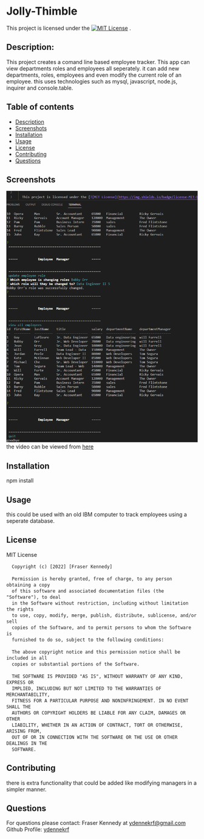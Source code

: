 # Jolly-Thimble

  This project is licensed under the [![MIT License](https://img.shields.io/badge/license-MIT-blue.svg)](#license) .
    
  ## Description:
  This project creates a comand line based employee tracker. This app can view departments roles and employees all seperately. it can add new departments, roles, employees and even modify the current role of an employee. this uses technologies such as mysql, javascript, node.js, inquirer and console.table.
      
      
  ## Table of contents
  * [Description](#description)
  * [Screenshots](#screenshots)
  * [Installation](#installation)
  * [Usage](#usage)
  * [License](#license)
  * [Contributing](#contributing)
  * [Questions](#questions)
      

  ## Screenshots
![screenshot](./assets/screenshots/screenshot.png)
the video can be viewed from [here](https://drive.google.com/file/d/1kgEVXZ4rlHvSlFphjS7dmx4DTon9qIE2/view)


  ## Installation
  npm install
  ## Usage
  this could be used with an old IBM computer to track employees using a seperate database.
  ## License
  MIT License

      Copyright (c) [2022] [Fraser Kennedy]
      
      Permission is hereby granted, free of charge, to any person obtaining a copy
      of this software and associated documentation files (the "Software"), to deal
      in the Software without restriction, including without limitation the rights
      to use, copy, modify, merge, publish, distribute, sublicense, and/or sell
      copies of the Software, and to permit persons to whom the Software is
      furnished to do so, subject to the following conditions:
      
      The above copyright notice and this permission notice shall be included in all
      copies or substantial portions of the Software.
      
      THE SOFTWARE IS PROVIDED "AS IS", WITHOUT WARRANTY OF ANY KIND, EXPRESS OR
      IMPLIED, INCLUDING BUT NOT LIMITED TO THE WARRANTIES OF MERCHANTABILITY,
      FITNESS FOR A PARTICULAR PURPOSE AND NONINFRINGEMENT. IN NO EVENT SHALL THE
      AUTHORS OR COPYRIGHT HOLDERS BE LIABLE FOR ANY CLAIM, DAMAGES OR OTHER
      LIABILITY, WHETHER IN AN ACTION OF CONTRACT, TORT OR OTHERWISE, ARISING FROM,
      OUT OF OR IN CONNECTION WITH THE SOFTWARE OR THE USE OR OTHER DEALINGS IN THE
      SOFTWARE.
  ## Contributing
  there is extra functionality that could be added like modifying managers in a simpler manner.
  
  ## Questions
  For questions please contact: Fraser Kennedy
  at  [ydennekrf@gmail.com](mailto:ydennekrf@gmail.com)
  Github Profile: [ydennekrf](https://github.com/ydennekrf) 